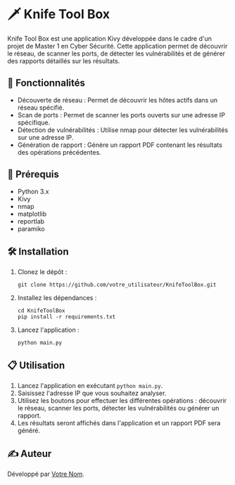 # 🗡️ Knife Tool Box

Knife Tool Box est une application Kivy développée dans le cadre d'un projet de Master 1 en Cyber Sécurité. Cette application permet de découvrir le réseau, de scanner les ports, de détecter les vulnérabilités et de générer des rapports détaillés sur les résultats.

## 🚀 Fonctionnalités

- Découverte de réseau : Permet de découvrir les hôtes actifs dans un réseau spécifié.
- Scan de ports : Permet de scanner les ports ouverts sur une adresse IP spécifique.
- Détection de vulnérabilités : Utilise nmap pour détecter les vulnérabilités sur une adresse IP.
- Génération de rapport : Génère un rapport PDF contenant les résultats des opérations précédentes.

## 🔧 Prérequis

- Python 3.x
- Kivy
- nmap
- matplotlib
- reportlab
- paramiko

## 🛠️ Installation

1. Clonez le dépôt :

    ```
    git clone https://github.com/votre_utilisateur/KnifeToolBox.git
    ```

2. Installez les dépendances :

    ```
    cd KnifeToolBox
    pip install -r requirements.txt
    ```

3. Lancez l'application :

    ```
    python main.py
    ```

## 📋 Utilisation

1. Lancez l'application en exécutant `python main.py`.
2. Saisissez l'adresse IP que vous souhaitez analyser.
3. Utilisez les boutons pour effectuer les différentes opérations : découvrir le réseau, scanner les ports, détecter les vulnérabilités ou générer un rapport.
4. Les résultats seront affichés dans l'application et un rapport PDF sera généré.

## ✍️ Auteur

Développé par [Votre Nom](https://github.com/votre_utilisateur).

